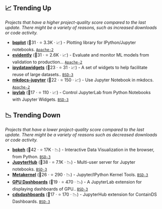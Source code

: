 ## 📈 Trending Up

_Projects that have a higher project-quality score compared to the last update. There might be a variety of reasons, such as increased downloads or code activity._

- <b><a href="https://github.com/bqplot/bqplot">bqplot</a></b> (🥈31 ·  ⭐ 3.3K · 📈) - Plotting library for IPython/Jupyter notebooks. <code><a href="http://bit.ly/3nYMfla">Apache-2</a></code>
- <b><a href="https://github.com/evidentlyai/evidently">evidently</a></b> (🥈31 ·  ⭐ 2.6K · 📈) - Evaluate and monitor ML models from validation to production... <code><a href="http://bit.ly/3nYMfla">Apache-2</a></code>
- <b><a href="https://github.com/vidartf/ipydatawidgets">ipydatawidgets</a></b> (🥉23 ·  ⭐ 31 · 📈) - A set of widgets to help facilitate reuse of large datasets.. <code><a href="http://bit.ly/3aKzpTv">BSD-3</a></code>
- <b><a href="https://github.com/danielfrg/mkdocs-jupyter">mkdocs-jupyter</a></b> (🥉22 ·  ⭐ 150 · 📈) - Use Jupyter Notebook in mkdocs. <code><a href="http://bit.ly/3nYMfla">Apache-2</a></code>
- <b><a href="https://github.com/jtpio/ipylab">ipylab</a></b> (🥈17 ·  ⭐ 110 · 📈) - Control JupyterLab from Python Notebooks with Jupyter Widgets. <code><a href="http://bit.ly/3aKzpTv">BSD-3</a></code>

## 📉 Trending Down

_Projects that have a lower project-quality score compared to the last update. There might be a variety of reasons such as decreased downloads or code activity._

- <b><a href="https://github.com/bokeh/bokeh">bokeh</a></b> (🥇42 ·  ⭐ 17K · 📉) - Interactive Data Visualization in the browser, from Python. <code><a href="http://bit.ly/3aKzpTv">BSD-3</a></code>
- <b><a href="https://github.com/jupyterhub/jupyterhub">JupyterHub</a></b> (🥇38 ·  ⭐ 7.1K · 📉) - Multi-user server for Jupyter notebooks. <code><a href="http://bit.ly/3aKzpTv">BSD-3</a></code>
- <b><a href="https://github.com/Calysto/metakernel">Metakernel</a></b> (🥇26 ·  ⭐ 290 · 📉) - Jupyter/IPython Kernel Tools. <code><a href="http://bit.ly/3aKzpTv">BSD-3</a></code>
- <b><a href="https://github.com/rapidsai/jupyterlab-nvdashboard">GPU Dashboards</a></b> (🥈19 ·  ⭐ 470 · 📉) - A JupyterLab extension for displaying dashboards of GPU.. <code><a href="http://bit.ly/3aKzpTv">BSD-3</a></code>
- <b><a href="https://github.com/ideonate/cdsdashboards">cdsdashboards</a></b> (🥉17 ·  ⭐ 170 · 📉) - JupyterHub extension for ContainDS Dashboards. <code><a href="http://bit.ly/3aKzpTv">BSD-3</a></code>

